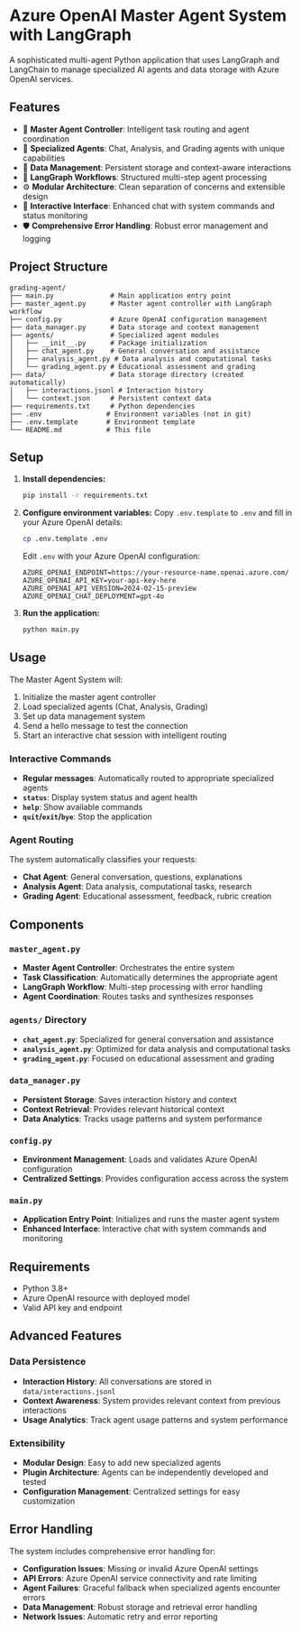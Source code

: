 # Azure OpenAI Master Agent System with LangGraph

A sophisticated multi-agent Python application that uses LangGraph and LangChain to manage specialized AI agents and data storage with Azure OpenAI services.

## Features

- 🎯 **Master Agent Controller**: Intelligent task routing and agent coordination
- 🤖 **Specialized Agents**: Chat, Analysis, and Grading agents with unique capabilities
- 💾 **Data Management**: Persistent storage and context-aware interactions
- 🔄 **LangGraph Workflows**: Structured multi-step agent processing
- ⚙️ **Modular Architecture**: Clean separation of concerns and extensible design
- 💬 **Interactive Interface**: Enhanced chat with system commands and status monitoring
- 🛡️ **Comprehensive Error Handling**: Robust error management and logging

## Project Structure

```
grading-agent/
├── main.py              # Main application entry point
├── master_agent.py      # Master agent controller with LangGraph workflow
├── config.py            # Azure OpenAI configuration management
├── data_manager.py      # Data storage and context management
├── agents/              # Specialized agent modules
│   ├── __init__.py      # Package initialization
│   ├── chat_agent.py    # General conversation and assistance
│   ├── analysis_agent.py # Data analysis and computational tasks
│   └── grading_agent.py # Educational assessment and grading
├── data/                # Data storage directory (created automatically)
│   ├── interactions.jsonl # Interaction history
│   └── context.json     # Persistent context data
├── requirements.txt     # Python dependencies
├── .env                # Environment variables (not in git)
├── .env.template       # Environment template
└── README.md           # This file
```

## Setup

1. **Install dependencies:**
   ```bash
   pip install -r requirements.txt
   ```

2. **Configure environment variables:**
   Copy `.env.template` to `.env` and fill in your Azure OpenAI details:
   ```bash
   cp .env.template .env
   ```
   
   Edit `.env` with your Azure OpenAI configuration:
   ```
   AZURE_OPENAI_ENDPOINT=https://your-resource-name.openai.azure.com/
   AZURE_OPENAI_API_KEY=your-api-key-here
   AZURE_OPENAI_API_VERSION=2024-02-15-preview
   AZURE_OPENAI_CHAT_DEPLOYMENT=gpt-4o
   ```

3. **Run the application:**
   ```bash
   python main.py
   ```

## Usage

The Master Agent System will:
1. Initialize the master agent controller
2. Load specialized agents (Chat, Analysis, Grading)
3. Set up data management system
4. Send a hello message to test the connection
5. Start an interactive chat session with intelligent routing

### Interactive Commands
- **Regular messages**: Automatically routed to appropriate specialized agents
- **`status`**: Display system status and agent health
- **`help`**: Show available commands
- **`quit`/`exit`/`bye`**: Stop the application

### Agent Routing
The system automatically classifies your requests:
- **Chat Agent**: General conversation, questions, explanations
- **Analysis Agent**: Data analysis, computational tasks, research
- **Grading Agent**: Educational assessment, feedback, rubric creation

## Components

### `master_agent.py`
- **Master Agent Controller**: Orchestrates the entire system
- **Task Classification**: Automatically determines the appropriate agent
- **LangGraph Workflow**: Multi-step processing with error handling
- **Agent Coordination**: Routes tasks and synthesizes responses

### `agents/` Directory
- **`chat_agent.py`**: Specialized for general conversation and assistance
- **`analysis_agent.py`**: Optimized for data analysis and computational tasks
- **`grading_agent.py`**: Focused on educational assessment and grading

### `data_manager.py`
- **Persistent Storage**: Saves interaction history and context
- **Context Retrieval**: Provides relevant historical context
- **Data Analytics**: Tracks usage patterns and system performance

### `config.py`
- **Environment Management**: Loads and validates Azure OpenAI configuration
- **Centralized Settings**: Provides configuration access across the system

### `main.py`
- **Application Entry Point**: Initializes and runs the master agent system
- **Enhanced Interface**: Interactive chat with system commands and monitoring

## Requirements

- Python 3.8+
- Azure OpenAI resource with deployed model
- Valid API key and endpoint

## Advanced Features

### Data Persistence
- **Interaction History**: All conversations are stored in `data/interactions.jsonl`
- **Context Awareness**: System provides relevant context from previous interactions
- **Usage Analytics**: Track agent usage patterns and system performance

### Extensibility
- **Modular Design**: Easy to add new specialized agents
- **Plugin Architecture**: Agents can be independently developed and tested
- **Configuration Management**: Centralized settings for easy customization

## Error Handling

The system includes comprehensive error handling for:
- **Configuration Issues**: Missing or invalid Azure OpenAI settings
- **API Errors**: Azure OpenAI service connectivity and rate limiting
- **Agent Failures**: Graceful fallback when specialized agents encounter errors
- **Data Management**: Robust storage and retrieval error handling
- **Network Issues**: Automatic retry and error reporting
